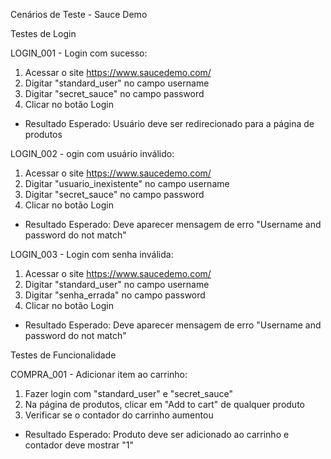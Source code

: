 Cenários de Teste - Sauce Demo

Testes de Login

LOGIN_001 - Login com sucesso:
  1. Acessar o site https://www.saucedemo.com/
  2. Digitar "standard_user" no campo username
  3. Digitar "secret_sauce" no campo password
  4. Clicar no botão Login
- Resultado Esperado: Usuário deve ser redirecionado para a página de produtos

LOGIN_002 - ogin com usuário inválido:
  1. Acessar o site https://www.saucedemo.com/
  2. Digitar "usuario_inexistente" no campo username
  3. Digitar "secret_sauce" no campo password
  4. Clicar no botão Login
- Resultado Esperado: Deve aparecer mensagem de erro "Username and password do not match"

LOGIN_003 - Login com senha inválida:
  1. Acessar o site https://www.saucedemo.com/
  2. Digitar "standard_user" no campo username
  3. Digitar "senha_errada" no campo password
  4. Clicar no botão Login
- Resultado Esperado: Deve aparecer mensagem de erro "Username and password do not match"

Testes de Funcionalidade

COMPRA_001 - Adicionar item ao carrinho:
  1. Fazer login com "standard_user" e "secret_sauce"
  2. Na página de produtos, clicar em "Add to cart" de qualquer produto
  3. Verificar se o contador do carrinho aumentou
- Resultado Esperado: Produto deve ser adicionado ao carrinho e contador deve mostrar "1"
